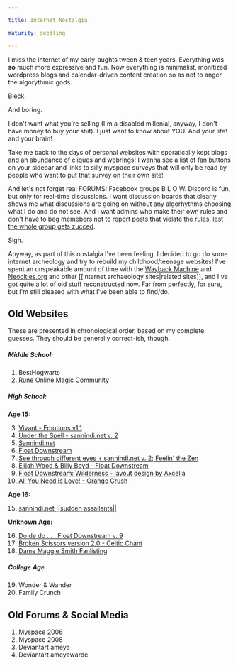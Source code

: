 ```yaml
---

title: Internet Nostalgia

maturity: seedling

---
```


I miss the internet of my early-aughts tween & teen years. Everything was **so** much more expressive and fun. Now everything is minimalist, monitized wordpress blogs and calendar-driven content creation so as not to anger the algorythmic gods.

Bleck.

And boring.

I don't want what you're selling (I'm a disabled millenial, anyway, I don't have money to buy your shit). I just want to know about YOU. And your life! and your brain! 

Take me back to the days of personal websites with sporatically kept blogs and an abundance of cliques and webrings! I wanna see a list of fan buttons on your sidebar and links to silly myspace surveys that will only be read by people who want to put that survey on their own site! 

And let's not forget real FORUMS! Facebook groups B L O W. Discord is fun, but only for real-time discussions. I want discussion boards that clearly shows me what discussions are going on without any algorhythms choosing what I do and do not see. And I want admins who make their own rules and don't have to beg memebers not to report posts that violate the rules, lest [the whole group gets zucced](https://www.vice.com/en/article/597dnb/thousands-of-facebook-groups-go-secret-in-fear-of-the-great-zuccing).

Sigh.

Anyway, as part of this nostalgia I've been feeling, I decided to go do some internet archeology and try to rebuild my childhood/teenage websites! I've spent an unspeakable amount of time with the [Wayback Machine](https://web.archive.org/) and [Neocities.org](http://neocities.org) and other [[internet archaeology sites|related sites]], and I've got quite a lot of old stuff reconstructed now. Far from perfectly, for sure, but I'm still pleased with what I've been able to find/do. 

## Old Websites

These are presented in chronological order, based on my complete guesses. They should be generally correct-ish, though.

##### Middle School:
1. BestHogwarts
2. [Rune Online Magic Community](https://ameya.neocities.org/Childhood_Sites/rune/Home.html)

##### High School:

**Age 15:**

3. [Vivant - Emotions v1.1](https://ameya.neocities.org/Childhood_Sites/vivant/index.html)
6. [Under the Spell - sannindi.net v. 2](https://ameya.neocities.org/Childhood_Sites/sannindi/black/index.html)
7. [Sannindi.net](https://ameya.neocities.org/Childhood_Sites/sannindi/dot%20net/Index1.html)
8. [Float Downstream](https://ameya.neocities.org/Childhood_Sites/sannindi/white/index.html)
9. [See through different eyes + sannindi.net v. 2; Feelin' the Zen](https://ameya.neocities.org/Childhood_Sites/sannindi/Eyes/index.html)
11. [Elijah Wood & Billy Boyd - Float Downstream](https://ameya.neocities.org/Childhood_Sites/Float_Downstream/Elijah_Billy/main1.html)
12. [Float Downstream: Wilderness - layout design by Axcelia](https://ameya.neocities.org/Childhood_Sites/Float_Downstream/Wilderness/index.html)
14. [All You Need is Love! - Orange Crush](https://ameya.neocities.org/Childhood_Sites/orangecrush/index.html)

**Age 16:**

15. [sannindi.net ||sudden assailants||](https://ameya.neocities.org/Childhood_Sites/sannindi/assailants/index.html)

**Unknown Age:**

16. [Do de do . . . Float Downstream v. 9](https://ameya.neocities.org/Childhood_Sites/Float_Downstream/DoDeDo/index.html)
17. [Broken Scissors version 2.0 - Celtic Chant](https://ameya.neocities.org/Childhood_Sites/broken_scissors/index.html)
18. [Dame Maggie Smith Fanlisting](https://ameya.neocities.org/Childhood_Sites/maggie/index.html)


##### College Age

19. Wonder & Wander
20. Family Crunch


## Old Forums & Social Media

1. Myspace 2006
2. Myspace 2008
3. Deviantart ameya
4. Deviantart ameyawarde